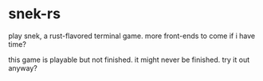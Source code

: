 # snek-rs
play snek, a rust-flavored terminal game. more front-ends to come if i have time?

this game is playable but not finished. it might never be finished. try it out anyway?
